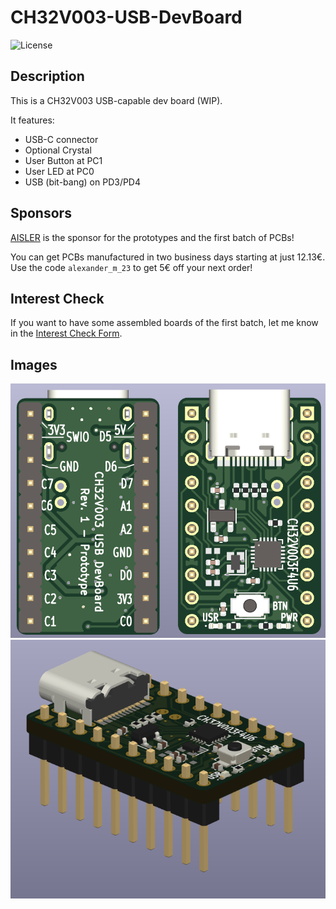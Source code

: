 # CH32V003-USB-DevBoard

![License](https://img.shields.io/github/license/AlexanderMandera/CH32V003-USB-DevBoard)

## Description

This is a CH32V003 USB-capable dev board (WIP).

It features:
* USB-C connector
* Optional Crystal
* User Button at PC1
* User LED at PC0
* USB (bit-bang) on PD3/PD4

## Sponsors

[AISLER](https://aisler.net/) is the sponsor for the prototypes and the first batch of PCBs!

You can get PCBs manufactured in two business days starting at just 12.13€.
Use the code `alexander_m_23` to get 5€ off your next order!

## Interest Check

If you want to have some assembled boards of the first batch,
let me know in the [Interest Check Form](https://docs.google.com/forms/d/19YWWBgOGfh6WGAgh8x8CVMEUygecMP5mgTU2pv9D_yI).

## Images

![Front and Back](./img/front-and-back.png)
![Side](./img/side.png)